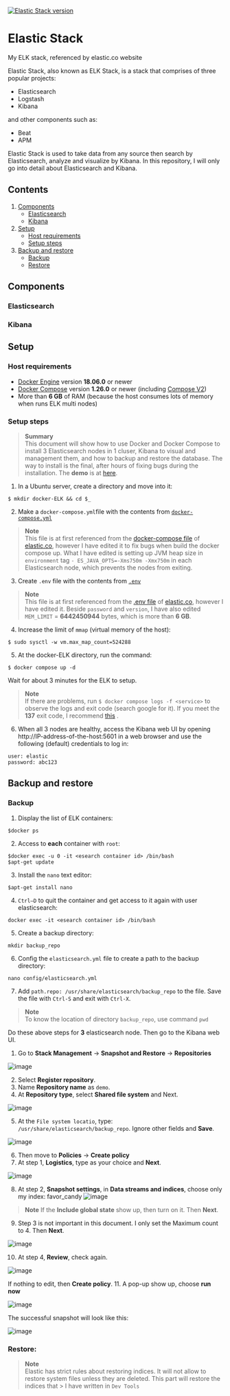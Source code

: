 [![Elastic Stack version](https://img.shields.io/badge/Elastic%20Stack-8.0.1-00bfb3?style=flat&logo=elastic-stack)](https://www.elastic.co/blog/category/releases)
# Elastic Stack
My ELK stack, referenced by elastic.co website

Elastic Stack, also known as ELK Stack, is a stack that comprises of three popular projects: 

* Elasticsearch
* Logstash
* Kibana
 
and other components such as:
- Beat
- APM

Elastic Stack is used to take data from any source then search by Elasticsearch, analyze and visualize by Kibana. In this repository, I will only go into detail about Elasticsearch and Kibana.

## Contents

1. [Components](#Components)
	* [Elasticsearch](#Elasticsearch)
	* [Kibana](#Kibana)
2. [Setup](#set-up)
	* [Host requirements](#Host-requirements)
	* [Setup steps](#Setup-steps)
3. [Backup and restore](#Backup-and-restore)
	* [Backup](#Backup)
	* [Restore](#Restore)

## Components
### Elasticsearch
### Kibana

## Setup
### Host requirements
* [Docker Engine][docker-install] version **18.06.0** or newer
* [Docker Compose][compose-install] version **1.26.0** or newer (including [Compose V2][compose-v2])
* More than **6 GB** of RAM (because the host consumes lots of memory when runs ELK multi nodes)
### Setup steps
> **Summary**  
> This document will show how to use Docker and Docker Compose to install 3 
> Elasticsearch nodes in 1 cluser, Kibana to visual and management them, and how to backup 
> and restore the database. The way to install is the final, after hours of fixing bugs during the installation.
> The **demo** is at [here](https://www.youtube.com).

  1. In a Ubuntu server, create a directory and move into it:

	
    $ mkdir docker-ELK && cd $_
    
	
  2. Make a `docker-compose.yml`file with the contents from [`docker-compose.yml`](docker-compose.yml)

   > **Note**  
   > This file is at first referenced from the [docker-compose file][docker-compose-file] of [elastic.co], however I have edited it to fix bugs when build the 
   > docker
   > compose up. What I have edited is setting up JVM heap size in `environment` tag `- ES_JAVA_OPTS=-Xms750m -Xmx750m` in each Elasticsearch node, which
   > prevents the nodes from exiting.

  3. Create `.env` file with the contents from [`.env`](.env)

   > **Note**  
   > This file is at first referenced from the [.env file][.env-file] of [elastic.co], however I have edited it. Beside `password` and `version`, I have also 
   > edited 
   > `MEM_LIMIT` = **6442450944** bytes, which is more than **6 GB**.

  4. Increase the limit of `mmap` (virtual memory of the host):

	$ sudo sysctl -w vm.max_map_count=524288
	
  5. At the docker-ELK directory, run the command:
	
	$ docker compose up -d 

   Wait for about 3 minutes for the ELK to setup.
   > **Note**  
   > If there are problems, run `$ docker compose logs -f <service>` to observe the logs and exit code (search google for it). If you meet the **137** exit 
   > code, I recommend [this][exit-code-137] .
 
  6. When all 3 nodes are healthy, access the Kibana web UI by opening http://IP-address-of-the-host:5601 in a web browser and use the following (default) credentials to log in:

	user: elastic
	password: abc123 

## Backup and restore
### Backup
	
  1. Display the list of ELK containers:
	
	$docker ps
	
  2. Access to **each** container with `root`:

	$docker exec -u 0 -it <esearch container id> /bin/bash
	$apt-get update
	
  3. Install the `nano` text editor:
	
	$apt-get install nano
	
  4. `Ctrl–D` to quit the container and get access to it again with user elasticsearch:

	docker exec -it <esearch container id> /bin/bash

  5. Create a backup directory:
	
	mkdir backup_repo

  6. Config the `elasticsearch.yml` file to create a path to the backup directory:

	nano config/elasticsearch.yml

  7. Add `path.repo: /usr/share/elasticsearch/backup_repo` to the file. Save the file with `Ctrl-S` and exit with `Ctrl-X`.
  > **Note**  
  > To know the location of directory `backup_repo`, use command `pwd`
  
Do these above steps for **3** elasticsearch node. Then go to the Kibana web UI. 

  1. Go to **Stack Management** -> **Snapshot and Restore** -> **Repositories**

  ![image](https://user-images.githubusercontent.com/93396414/199712256-0c617f51-7ee9-4c2f-a9e7-a7355b53738b.png)

  2. Select **Register repository**. 
  3. Name **Repository name** as `demo`.
  4. At **Repository type**, select **Shared file system** and Next.
  
  ![image](https://user-images.githubusercontent.com/93396414/199716916-612ef447-49b9-434a-8f51-695472d90408.png)
  
  5. At the `File system locatio`, type: `/usr/share/elasticsearch/backup_repo`. Ignore other fields and **Save**.
  
  ![image](https://user-images.githubusercontent.com/93396414/199718410-c2adf821-ec40-4035-8dad-773cedf0d0a8.png)
  
  6. Then move to **Policies** -> **Create policy**
  7. At step 1, **Logistics**, type as your choice and **Next**.
  
  ![image](https://user-images.githubusercontent.com/93396414/199718947-6c19bf78-c41c-46da-a914-644f3e32c3dd.png)
  
  8. At step 2, **Snapshot settings**, in **Data streams and indices**, choose only my index: favor_candy 
   ![image](https://user-images.githubusercontent.com/93396414/199720039-dba0cd14-c73b-409f-bb77-da08e789a58d.png)

   > **Note** 
   > If the **Include global state** show up, then turn on it.
   Then **Next**. 
   9. Step 3 is not important in this document. I only set the Maximum count to 4. Then **Next**.
   
   ![image](https://user-images.githubusercontent.com/93396414/199720548-f2b418f6-6f72-4338-b6b4-39925593b373.png)
   
   10. At step 4, **Review**, check again.
   
   ![image](https://user-images.githubusercontent.com/93396414/199720718-10ef5b4f-f0cd-44a1-9dc5-4748402b2939.png)
   
   If nothing to edit, then **Create policy**.
   11. A pop-up show up, choose **run now**
   
   ![image](https://user-images.githubusercontent.com/93396414/199721156-c801d522-267b-4f82-8c7a-f53d23b0604c.png)
   
   The successful snapshot will look like this:
   
   ![image](https://user-images.githubusercontent.com/93396414/199721328-d5850f3c-a27a-4267-a437-ded58865db18.png)


   
### Restore:

> **Note**  
> Elastic has strict rules about restoring indices. It will not allow to restore system files unless they are deleted. This part will restore the indices that > I have written in `Dev Tools`
























[elastic.co]: https://elastic.co
[docker-compose-file]: https://www.elastic.co/guide/en/elasticsearch/reference/current/docker.html#docker-file
[.env-file]: https://www.elastic.co/guide/en/elasticsearch/reference/current/docker.html#docker-env-file
[elk-stack]: https://www.elastic.co/what-is/elk-stack
[xpack]: https://www.elastic.co/what-is/open-x-pack
[paid-features]: https://www.elastic.co/subscriptions
[es-security]: https://www.elastic.co/guide/en/elasticsearch/reference/current/security-settings.html
[trial-license]: https://www.elastic.co/guide/en/elasticsearch/reference/current/license-settings.html
[license-mngmt]: https://www.elastic.co/guide/en/kibana/current/managing-licenses.html
[license-apis]: https://www.elastic.co/guide/en/elasticsearch/reference/current/licensing-apis.html
[exit-code-137]: https://stackoverflow.com/questions/62006956/elasticsearch-multi-node-cluster-one-node-always-fails-with-docker-compose
[elastdocker]: https://github.com/sherifabdlnaby/elastdocker

[docker-install]: https://docs.docker.com/get-docker/
[compose-install]: https://docs.docker.com/compose/install/
[compose-v2]: https://docs.docker.com/compose/cli-command/
[linux-postinstall]: https://docs.docker.com/engine/install/linux-postinstall/

[bootstrap-checks]: https://www.elastic.co/guide/en/elasticsearch/reference/current/bootstrap-checks.html
[es-sys-config]: https://www.elastic.co/guide/en/elasticsearch/reference/current/system-config.html
[es-heap]: https://www.elastic.co/guide/en/elasticsearch/reference/current/important-settings.html#heap-size-settings

[win-filesharing]: https://docs.docker.com/desktop/windows/#file-sharing
[mac-filesharing]: https://docs.docker.com/desktop/mac/#file-sharing

[builtin-users]: https://www.elastic.co/guide/en/elasticsearch/reference/current/built-in-users.html
[ls-monitoring]: https://www.elastic.co/guide/en/logstash/current/monitoring-with-metricbeat.html
[sec-cluster]: https://www.elastic.co/guide/en/elasticsearch/reference/current/secure-cluster.html

[connect-kibana]: https://www.elastic.co/guide/en/kibana/current/connect-to-elasticsearch.html
[index-pattern]: https://www.elastic.co/guide/en/kibana/current/index-patterns.html

[config-es]: ./elasticsearch/config/elasticsearch.yml
[config-kbn]: ./kibana/config/kibana.yml
[config-ls]: ./logstash/config/logstash.yml

[es-docker]: https://www.elastic.co/guide/en/elasticsearch/reference/current/docker.html
[kbn-docker]: https://www.elastic.co/guide/en/kibana/current/docker.html
[ls-docker]: https://www.elastic.co/guide/en/logstash/current/docker-config.html

[upgrade]: https://www.elastic.co/guide/en/elasticsearch/reference/current/setup-upgrade.html
